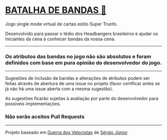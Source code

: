 # [BATALHA DE BANDAS :metal:](https://batalha-de-bandas.vercel.app)

Jogo single mode virtual de cartas estilo Super Trunfo.

Desenvolvido para passar o tédio dos Headbangers brasileiros e ajudar os iniciantes da cena a conhecer bandas da nossa cena.

***

### Os atributos das bandas no jogo não são absolutos e foram definidos com base em pura opinião do desenvolvedor do jogo.

***

Sugestões de inclusão de bandas e alterações de atributos podem ser feitas através de abertura de uma issue no projeto (favor certificar antes se já não há uma issue aberta com a mesma sugestão).

As sugestões ficarão sujeitas à avaliação por parte do desenvolvedor para possíveis implementações.

### Não serão aceitos Pull Requests

___

Projeto baseado em [Guerra dos Velocistas](https://codepen.io/sergiojunior13/pen/MWoXowW) de [Sérgio Júnior](https://codepen.io/sergiojunior13).
